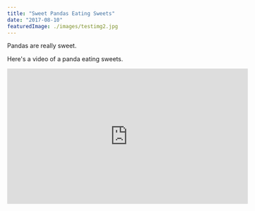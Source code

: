 ```yaml
---
title: "Sweet Pandas Eating Sweets"
date: "2017-08-10"
featuredImage: ./images/testimg2.jpg
---
```


Pandas are really sweet.

Here's a video of a panda eating sweets.

<iframe width="560" height="315" src="https://www.youtube.com/embed/4n0xNbfJLR8" frameborder="0" allowfullscreen></iframe>
